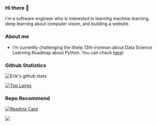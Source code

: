 ### Hi there 👋

I'm a software engineer who is interested in learning machine learning, deep learning about computer vision, and building a website.

<!--
**erik1110/erik1110** is a ✨ _special_ ✨ repository because its `README.md` (this file) appears on your GitHub profile.

Here are some ideas to get you started:

- 🔭 I’m currently working on ...
- 🌱 I’m currently learning ...
- 👯 I’m looking to collaborate on ...
- 🤔 I’m looking for help with ...
- 💬 Ask me about ...
- 📫 How to reach me: ...
- 😄 Pronouns: ...
- ⚡ Fun fact: ...
-->
### About me 
-  I’m currently challenging the ithelp 13th-ironman about Data Science Learning Roadmap about Python. You can check [here](https://ithelp.ithome.com.tw/users/20114380/ironman/3998)!

### Github Statistics
![Erik's github stats](https://github-readme-stats.vercel.app/api?username=erik1110&show_icons=true&hide_border=true&count_private=true)

[![Top Langs](https://github-readme-stats.vercel.app/api/top-langs/?username=erik1110&langs_count=8)](https://github.com/anuraghazra/github-readme-stats)

### Repo Recommend
[![Readme Card](https://github-readme-stats.vercel.app/api/pin/?username=erik1110&repo=Data-Science)](https://github.com/anuraghazra/github-readme-stats)


![](https://visitor-badge.glitch.me/badge?page_id=erik1110/erik1110)
